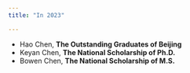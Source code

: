 ```yaml
---
title: "In 2023"

---
```


- Hao Chen, **The Outstanding Graduates of Beijing**
- Keyan Chen, **The National Scholarship of Ph.D.**
- Bowen Chen, **The National Scholarship of M.S.**
